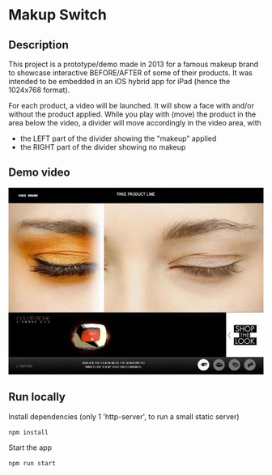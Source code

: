 # Makup Switch

## Description
This project is a prototype/demo made in 2013 for a famous makeup brand to showcase interactive BEFORE/AFTER of some of their products.
It was intended to be embedded in an iOS hybrid app for iPad (hence the 1024x768 format).

For each product, a video will be launched. It will show a face with and/or without the product applied.
While you play with (move) the product in the area below the video, a divider will move accordingly in the video area, with
- the LEFT part of the divider showing the "makeup" applied
- the RIGHT part of the divider showing no makeup

## Demo video
[![Demo video](https://github.com/gudoy/switch-makeup-proto-web-ios/raw/refs/heads/main/screenshot-video-demo-switch-makup.jpg)](https://github.com/gudoy/switch-makeup-proto-web-ios/raw/refs/heads/main/demo-switch-makeup.mp4)


## Run locally

Install dependencies (only 1 'http-server', to run a small static server)
```
npm install
```

Start the app
```
npm run start
```